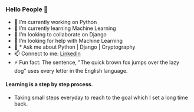 ### Hello People 👋
- 🔭 I’m currently working on Python
- 🌱 I’m currently learning Machine Learning
- 👯 I’m looking to collaborate on Django
- 🤔 I’m looking for help with Machine Learning
- 💬 * Ask me about Python | Django | Cryptography 
- 📫 Connect to me: [LinkedIn](https://www.linkedin.com/in/devesh-kumar-sharma-86921816a/)
- ⚡ Fun fact: The sentence, "The quick brown fox jumps over the lazy dog" uses every letter in the English language.

#### Learning is a step by step process.
* Taking small steps everyday to reach to the goal which I set a long time back.
